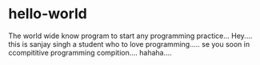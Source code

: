 # hello-world
The world wide know program to start any programming practice...
Hey.... this is sanjay singh a student who to love programming.....
se you soon in ccompititive programming compition....    hahaha....
